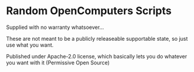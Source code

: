 # Random OpenComputers Scripts

Supplied with no warranty whatsoever...

These are not meant to be a publicly releaseable supportable state, so just use what you want.

Published under Apache-2.0 license, which basically lets you do whatever you want with it (Permissive 
Open Source)
